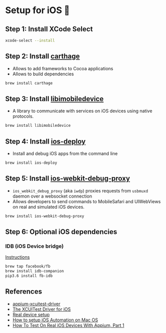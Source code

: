 # Setup for iOS 📱

## Step 1: Install XCode Select

```zsh
xcode-select --install
```

## Step 2: Install [carthage](https://github.com/Carthage/Carthage)

- Allows to add frameworks to Cocoa applications
- Allows to build dependencies

```zsh
brew install carthage
```

## Step 3: Install [libimobiledevice](https://github.com/libimobiledevice/libimobiledevice)

- A library to communicate with services on iOS devices using native protocols.

```zsh
brew install libimobiledevice
```

## Step 4: Install [ios-deploy](https://github.com/ios-control/ios-deploy)

- Install and debug iOS apps from the command line

```zsh
brew install ios-deploy
```

## Step 5: Install [ios-webkit-debug-proxy](https://github.com/google/ios-webkit-debug-proxy)

- `ios_webkit_debug_proxy` (aka `iwdp`) proxies requests from `usbmuxd` daemon over a websocket
  connection
- Allows developers to send commands to MobileSafari and UIWebViews on real and simulated iOS
  devices.

```zsh
brew install ios-webkit-debug-proxy
```

## Step 6: Optional iOS dependencies

### IDB (iOS Device bridge)

[Instructions](https://github.com/appium/appium-idb)

```zsh
brew tap facebook/fb
brew install idb-companion
pip3.6 install fb-idb
```

## References

- [appium-xcuitest-driver](https://github.com/appium/appium-xcuitest-driver)
- [The XCUITest Driver for iOS](https://github.com/appium/appium/blob/master/docs/en/drivers/ios-xcuitest.md)
- [Real device setup](http://appium.io/docs/en/drivers/ios-xcuitest-real-devices/)
- [How to setup iOS Automation on Mac OS](https://www.youtube.com/watch?v=-_6C_-CMqSk)
- [How To Test On Real iOS Devices With Appium, Part 1](https://appiumpro.com/editions/40-how-to-test-on-real-ios-devices-with-appium-part-1)
